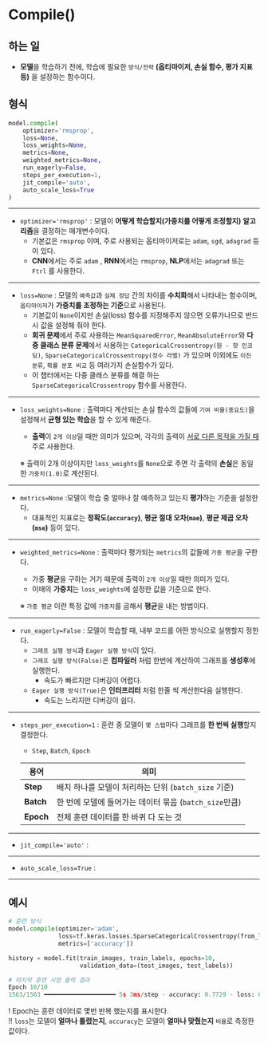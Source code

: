 # Compile()

## 하는 일
- **모델**을 학습하기 전에, 학습에 필요한 ``방식/전략`` **(옵티마이저, 손실 함수, 평가 지표 등)** 을 설정하는 함수이다.

## 형식
```python
model.compile(
    optimizer='rmsprop',        
    loss=None,                  
    loss_weights=None,
    metrics=None,
    weighted_metrics=None,
    run_eagerly=False,
    steps_per_execution=1,
    jit_compile='auto',
    auto_scale_loss=True
)
```
*****
- ``optimizer='rmsprop'`` : 모델이 **어떻게 학습할지(가중치를 어떻게 조정할지)** **알고리즘**을 결정하는 매개변수이다.
    - 기본값은 ``rmsprop`` 이며, 주로 사용되는 옵티마이저로는 ``adam``, ``sgd``, ``adagrad`` 등이 있다.
    - **CNN**에서는 주로 ``adam`` , **RNN**에서는 ``rmsprop``, **NLP**에서는 ``adagrad`` 또는 ``Ftrl`` 를 사용한다.

*****
- ``loss=None`` : 모델의 ``예측값``과 ``실제 정답`` 간의 차이를 **수치화**해서 나타내는 함수이며, ``옵티마이저``가 **가중치를 조정하는 기준**으로 사용된다.
    - 기본값이 ``None``이지만 손실(loss) 함수를 지정해주지 않으면 오류가나므로 반드시 값을 설정해 줘야 한다.
    - **회귀 문제**에서 주로 사용하는  ``MeanSquaredError``, ``MeanAbsoluteError``와 **다중 클래스 분류 문제**에서 사용하는  ``CategoricalCrossentropy(원 - 핫 인코딩)``, ``SparseCategoricalCrossentropy(정수 라벨)`` 가 있으며 이외에도 ``이진 분류``, ``확률 분포 비교`` 등 여러가지 손실함수가 있다.
    - 이 챕터에서는 다중 클래스 분류를 해결 하는 ``SparseCategoricalCrossentropy`` 함수를 사용한다.

*****
- ``loss_weights=None`` : 출력마다 계산되는 손실 함수의 값들에 ``기여 비율(중요도)``을 설정해서 **균형 있는 학습**을 할 수 있게 해준다.
    - **출력**이 ``2개 이상``일 때만 의미가 있으며, 각각의 출력이 [서로 다른 목적을 가질 때](https://github.com/GUBBIB/MachineLearningBasics_TensorFlow/blob/main/%EC%9D%B4%EB%AF%B8%EC%A7%80(Vision)/1.%20%ED%95%A9%EC%84%B1%EA%B3%B1%20-%20CNN(Convolutional%20Neural%20Network)/Doc/models/etc/%EC%84%9C%EB%A1%9C%20%EB%AA%A9%EC%A0%81%EC%9D%B4%20%EB%8B%A4%EB%A5%B8%20%EC%B6%9C%EB%A0%A5%20%EC%98%88%EC%8B%9C.md) 주로 사용한다.

    ※ 출력이 2개 이상이지만 ``loss_weights``를 ``None``으로 주면 각 출력의 **손실**은 동일한 ``가중치(1.0)``로 계산된다.

*****
- ``metrics=None`` :모델이 학습 중 얼마나 잘 예측하고 있는지 **평가**하는 기준을 설정한다.
    - 대표적인 지표로는 **정확도(``accuracy``)**, **평균 절대 오차(``mae``)**, **평균 제곱 오차(``mse``)** 등이 있다.

*****
- ``weighted_metrics=None`` : 출력마다 평가되는 ``metrics``의 값들에 ``가중 평균``을 구한다.
    - 가중 **평균**을 구하는 거기 때문에 출력이 ``2개 이상``일 때만 의미가 있다.
    - 이때의 **가중치**는 ``loss_weights``에 설정한 값을 기준으로 한다.

    ※ ``가중 평균`` 이란 특정 값에 ``가중치``를 곱해서 **평균**을 내는 방법이다.

*****
- ``run_eagerly=False`` : 모델이 학습할 때, 내부 코드를 어떤 방식으로 실행할지 정한다.
    - ``그래프 실행 방식``과 ``Eager 실행 방식``이 있다.
    - ``그래프 실행 방식(False)``은 **컴파일러** 처럼 한번에 계산하여 그래프를 **생성후**에 실행한다. 
        - 속도가 빠르지만 디버깅이 어렵다.
    - ``Eager 실행 방식(True)``은 **인터프리터** 처럼 한줄 씩 계산한다음 실행한다. 
        - 속도는 느리지만 디버깅이 쉽다.

*****
- ``steps_per_execution=1`` : 훈련 중 모델이 ``몇 스텝``마다 그래프를 **한 번씩 실행**할지 결정한다.<br>
    - ``Step``, ``Batch``, ``Epoch``

    | 용어   | 의미 |
    |--------|------|
    | **Step**  | 배치 하나를 모델이 처리하는 단위 (`batch_size` 기준) |
    | **Batch** | 한 번에 모델에 들어가는 데이터 묶음 (`batch_size`만큼) |
    | **Epoch** | 전체 훈련 데이터를 한 바퀴 다 도는 것 |


*****
- ``jit_compile='auto'`` :

*****
- ``auto_scale_loss=True`` :

*****
## 예시
```python
# 훈련 방식
model.compile(optimizer='adam',
              loss=tf.keras.losses.SparseCategoricalCrossentropy(from_logits=True),
              metrics=['accuracy'])

history = model.fit(train_images, train_labels, epochs=10, 
                    validation_data=(test_images, test_labels))
```
```python
# 마지막 훈련 시점 출력 결과
Epoch 10/10
1563/1563 ━━━━━━━━━━━━━━━━━━━━ 5s 3ms/step - accuracy: 0.7729 - loss: 0.6437 - val_accuracy: 0.7071 - val_loss: 0.869
```

! Epoch는 훈련 데이터로 몇번 반복 했는지를 표시한다.<br>
!! ``loss``는 모델이 **얼마나 틀렸는지**, ``accuracy``는 모델이 **얼마나 맞췄는지** ``비율``로 측정한 값이다.
